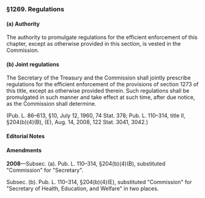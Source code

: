 ### §1269. Regulations ###

#### (a) Authority ####

The authority to promulgate regulations for the efficient enforcement of this chapter, except as otherwise provided in this section, is vested in the Commission.

#### (b) Joint regulations ####

The Secretary of the Treasury and the Commission shall jointly prescribe regulations for the efficient enforcement of the provisions of section 1273 of this title, except as otherwise provided therein. Such regulations shall be promulgated in such manner and take effect at such time, after due notice, as the Commission shall determine.

(Pub. L. 86–613, §10, July 12, 1960, 74 Stat. 378; Pub. L. 110–314, title II, §204(b)(4)(B), (E), Aug. 14, 2008, 122 Stat. 3041, 3042.)

#### **Editorial Notes** ####

#### Amendments ####

**2008**—Subsec. (a). Pub. L. 110–314, §204(b)(4)(B), substituted "Commission" for "Secretary".

Subsec. (b). Pub. L. 110–314, §204(b)(4)(E), substituted "Commission" for "Secretary of Health, Education, and Welfare" in two places.